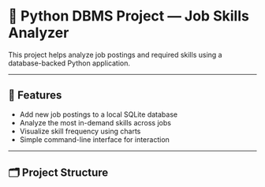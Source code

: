 # 🧠 Python DBMS Project — Job Skills Analyzer

This project helps analyze job postings and required skills using a database-backed Python application.

---

## 🚀 Features
- Add new job postings to a local SQLite database  
- Analyze the most in-demand skills across jobs  
- Visualize skill frequency using charts  
- Simple command-line interface for interaction  

---

## 🗂️ Project Structure
